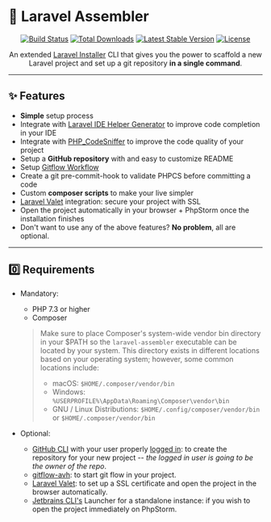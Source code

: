 # 🧰 Laravel Assembler

<p align="center">
  <a href="https://github.com/laravel-zero/framework/actions"><img src="https://img.shields.io/github/workflow/status/laravel-zero/framework/Tests.svg" alt="Build Status"></img></a>
  <a href="https://packagist.org/packages/laravel-zero/framework"><img src="https://img.shields.io/packagist/dt/laravel-zero/framework.svg" alt="Total Downloads"></a>
  <a href="https://packagist.org/packages/laravel-zero/framework"><img src="https://img.shields.io/packagist/v/laravel-zero/framework.svg?label=stable" alt="Latest Stable Version"></a>
  <a href="https://packagist.org/packages/laravel-zero/framework"><img src="https://img.shields.io/packagist/l/laravel-zero/framework.svg" alt="License"></a>
</p>

<p align="center">An extended <a href="https://github.com/laravel/installer" target="_blank">Laravel Installer</a> CLI that gives you the power to scaffold a new Laravel project and set up a git repository <b>in a single command</b>.</p>

<hr/>

## ✨ Features
- **Simple** setup process
- Integrate with [Laravel IDE Helper Generator](https://github.com/barryvdh/laravel-ide-helper) to improve code completion in your IDE   
- Integrate with [PHP_CodeSniffer](https://github.com/squizlabs/PHP_CodeSniffer) to improve the code quality of your project
- Setup a **GitHub repository** with and easy to customize README
- Setup [Gitflow Workflow](https://www.atlassian.com/git/tutorials/comparing-workflows/gitflow-workflow) 
- Create a git pre-commit-hook to validate PHPCS before committing a code  
- Custom **composer scripts** to make your live simpler
- [Laravel Valet](https://laravel.com/docs/master/valet) integration: secure your project with SSL
- Open the project automatically in your browser + PhpStorm once the installation finishes 
- Don't want to use any of the above features? **No problem**, all are optional.

------

## 0️⃣ Requirements

- Mandatory:
    - PHP 7.3 or higher
    - Composer
    
    > Make sure to place Composer's system-wide vendor bin directory in your $PATH so the `laravel-assembler` executable can be located by your system.
    This directory exists in different locations based on your operating system; however, some common locations include:
    > - macOS: `$HOME/.composer/vendor/bin`
    > - Windows: `%USERPROFILE%\AppData\Roaming\Composer\vendor\bin`
    > - GNU / Linux Distributions: `$HOME/.config/composer/vendor/bin` or `$HOME/.composer/vendor/bin`

- Optional:
    - [GitHub CLI](https://cli.github.com) with your user properly [logged in](https://cli.github.com/manual/gh_auth_login): to create the repository for your new project -- *the logged in user is going to be the owner of the repo*.
    - [gitflow-avh](https://github.com/petervanderdoes/gitflow-avh): to start git flow in your project.
    - [Laravel Valet](https://laravel.com/docs/master/valet): to set up a SSL certificate and open the project in the browser automatically.
    - [Jetbrains CLI's](https://www.jetbrains.com/help/phpstorm/working-with-the-ide-features-from-command-line.html) Launcher for a standalone instance: if you wish to open the project immediately on PhpStorm.   

